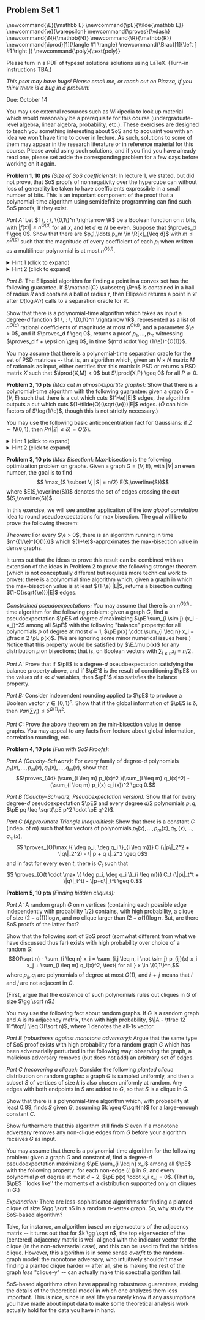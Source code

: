 ## Problem Set 1

\newcommand{\E}{\mathbb E}
\newcommand{\pE}{\tilde{\mathbb E}}
\newcommand{\e}{\varepsilon}
\newcommand{\proves}{\vdash}
\newcommand{\N}{\mathbb{N}}
\newcommand{\R}{\mathbb{R}}
\newcommand{\iprod}[1]{\langle #1 \rangle}
\newcommand{\Brac}[1]{\left [ #1 \right ]}
\newcommand{\poly}{\text{poly}}

Please turn in a PDF of typeset solutions solutions using LaTeX. (Turn-in instructions TBA.)

*This pset may have bugs! Please email me, or reach out on Piazza, if you think there is a bug in a problem!*

Due: October 14

You may use external resources such as Wikipedia to look up material which would reasonably be a prerequisite for this course (undergraduate-level algebra, linear algebra, probability, etc.). These exercises are designed to teach you something interesting about SoS and to acquaint you with an idea we won't have time to cover in lecture. As such, solutions to some of them may appear in the research literature or in reference material for this course. Please avoid using such solutions, and if you find you have already read one, please set aside the corresponding problem for a few days before working on it again.


**Problem 1, 10 pts** *(Size of SoS coefficients)*:  In lecture 1, we stated, but did not prove, that SoS proofs of nonnegativity over the hypercube can without loss of generality be taken to have coefficients expressible in a small number of bits. This is an important component of the proof that a polynomial-time algorithm using semidefinite programming can find such SoS proofs, if they exist.

*Part A:* Let $f \, : \, \{0,1\}^n \rightarrow \R$ be a Boolean function on $n$ bits, with $|f(x)| \leq n^{O(d)}$ for all $x$, and let $d \in N$ be even. Suppose that $\proves_d f \geq 0$. Show that there are $p_1,\ldots,p_m \in \R[x]_{\leq d}$ with $m \leq n^{O(d)}$ such that the magnitude of every coefficient of each $p_i$ when written as a multilinear polynomial is at most $n^{O(d)}$.

<details>
<summary>Hint 1 (click to expand)</summary>
If $p_1,\ldots,p_m$ witness $\proves_d f \geq 0$, then what can we say about the magnitude of $\E_{x \sim \{0,1\}^n} \sum p_i(x)^2$?
</details>

<details>
<summary>Hint 2 (click to expand)</summary>
Take $p_1,\ldots,p_m$ to be multilinear. Then what does a bound on $\E_{x \sim \{0,1\}^n} \sum p_i(x)^2$ say about the magnitude of the coefficients of the $p_i$'s?
</details>

*Part B:* The Ellipsoid algorithm for finding a point in a convex set has the following guarantee. If $\mathcal{C} \subseteq \R^n$ is contained in a ball of radius $R$ and contains a ball of radius $r$, then Ellipsoid returns a point in $\mathcal{C}$ after $O(\log R / r)$ calls to a separation oracle for $\mathcal{C}$.

Show that there is a polynomial-time algorithm which takes as input a degree-$d$ function $f \, : \, \{0,1\}^n \rightarrow \R$, represented as a list of $n^{O(d)}$ rational coefficients of magnitude at most $n^{O(d)}$, and a parameter $\e > 0$, and if $\proves_d f \geq 0$, returns a proof $p_1,\ldots,p_m$ witnessing $\proves_d f + \epsilon \geq 0$, in time $(n^d \cdot \log (1/\e))^{O(1)}$.

You may assume that there is a polynomial-time separation oracle for the set of PSD matrices -- that is, an algorithm which, given an $N \times N$ matrix $M$ of rationals as input, either certifies that this matrix is PSD or returns a PSD matrix $X$ such that $\iprod{X,M} < 0$ but $\iprod{X,P} \geq 0$ for all $P \succeq 0$.

**Problem 2, 10 pts** *(Max cut in almost-bipartite graphs):* Show that there is a polynomial-time algorithm with the following guarantee: given a graph $G = (V,E)$ such that there is a cut which cuts $(1-\e)|E|$ edges, the algorithm outputs a cut which cuts $(1-\tilde{O}(\sqrt{\e}))|E|$ edges. $(\tilde{O}$ can hide factors of $\log(1/\e)$, though this is not strictly necessary.)

You may use the following basic anticoncentration fact for Gaussians: if $Z \sim N(0,1)$, then $Pr(|Z| \leq \delta) = O(\delta)$.

<details>
<summary>Hint 1 (click to expand)</summary>
Use the Gaussian rounding scheme from lecture.
</details>

<details>
<summary>Hint 2 (click to expand)</summary>
What is the probability that a 2-variable Gaussian distribution $(g,h)$ with $\E g^2 = \E h^2 = 1$ and $\E (g-h)^2 \geq 4-\e$ has $sign(g) \neq sign(h)$?
</details>


**Problem 3, 10 pts** *(Max Bisection):* Max-bisection is the following optimization problem on graphs. Given a graph $G = (V,E)$, with $|V|$ an even number, the goal is to find
$$ \max_{S \subset V, |S| = n/2} E(S,\overline{S})$$
where $E(S,\overline{S})$ denotes the set of edges crossing the cut $(S,\overline{S})$.

In this exercise, we will see another application of the *low global correlation* idea to round pseudoexpectations for max bisection. The goal will be to prove the following theorem:

*Theorem:* For every $\e > 0$, there is an algorithm running in time $n^{(1/\e)^{O(1)}}$ which $(1+\e)$-approximates the max-bisection value in dense graphs.

It turns out that the ideas to prove this result can be combined with an extension of the ideas in Problem 2 to prove the following stronger theorem (which is not conceptually different but requires more technical work to prove): there is a polynomial time algorithm which, given a graph in which the max-bisection value is at least $(1-\e) |E|$, returns a bisection cutting $(1-O(\sqrt{\e}))|E|$ edges.

*Constrained pseudoexpectations:* You may assume that there is an $n^{O(d)}$-time algorithm for the following problem: given a graph $G$, find a pseudoexpectation $\pE$ of degree $d$ maximizing $\pE \sum_{i \sim j} (x_i - x_j)^2$ among all $\pE$ with the following "balance" property: for all polynomials $p$ of degree at most $d-1$, $\pE p(x) \cdot \sum_{i \leq n} x_i = \tfrac n 2 \pE p(x)$. (We are ignoring some minor numerical issues here.) Notice that this property would be satisfied by $\E_\mu p(x)$ for any distribution $\mu$ on bisections; that is, on Boolean vectors with $\sum_{i \leq n} x_i = n/2$.

*Part A:* Prove that if $\pE$ is a degree-$d$ pseudoexpectation satisfying the balance property above, and if $\pE'$ is the result of conditioning $\pE$ on the values of $t \ll d$ variables, then $\pE'$ also satisfies the balance property.

*Part B:* Consider independent rounding applied to $\pE$ to produce a Boolean vector $y \in \{0,1\}^n$. Show that if the global information of $\pE$ is $\delta$, then $Var(\sum y_i) \leq \delta^{\Omega(1)} n^2$.

*Part C:* Prove the above theorem on the min-bisection value in dense graphs. You may appeal to any facts from lecture about global information, correlation rounding, etc.

**Problem 4, 10 pts** *(Fun with SoS Proofs):* 

*Part A (Cauchy-Schwarz):* For every family of degree-$d$ polynomials $p_1(x),\ldots,p_m(x), q_1(x),\ldots,q_m(x)$, show that 
$$\proves_{4d} (\sum_{i \leq m} p_i(x)^2 )(\sum_{i \leq m} q_i(x)^2) - (\sum_{i \leq m} p_i(x) q_i(x))^2 \geq 0.$$

*Part B (Cauchy-Schwarz, Pseudoexpectation version):* Show that for every degree-$d$ pseudoexpectation $\pE$ and every degree $d/2$ polynomials $p,q$, $\pE pq \leq \sqrt{\pE p^2 \cdot \pE q^2}$. 

*Part C (Approximate Triangle Inequalities):* Show that there is a constant $C$ (indep. of $m$) such that for vectors of polynomials $p_1(x),\ldots,p_m(x), q_1,(x),\ldots,q_m(x)$,
$$ \proves_{O(\max \{ \deg p_i, \deg q_i \}_{i \leq m})} C (\|p\|_2^2 + \|q\|_2^2) - \| p + q \|_2^2 \geq 0$$
and in fact for every even $t$, there is $C_t$ such that
$$ \proves_{O(t \cdot \max \{ \deg p_i, \deg q_i \}_{i \leq m})} C_t (\|p\|_t^t + \|q\|_t^t) - \|p+q\|_t^t \geq 0.$$


**Problem 5, 10 pts** *(Finding hidden cliques):* 

*Part A:* A random graph $G$ on $n$ vertices (containing each possible edge independently with probability $1/2$) contains, with high probability, a clique of size $(2 -o(1))\log n$, and no clique larger than $(2+ o(1)) \log n$. But, are there SoS proofs of the latter fact? 

Show that the following sort of SoS proof (somwhat different from what we have discussed thus far) exists with high probability over choice of a random $G$:
$$O(\sqrt n) - \sum_{i \leq n} x_i = \sum_{i,j \leq n, i \not \sim j} p_{ij}(x) x_i x_j + \sum_{i \leq m} q_i(x)^2, \text{ for all } x \in \{0,1\}^n,$$
where $p_{ij}, q_i$ are polynomials of degree at most $O(1)$, and $i \not \sim j$ means that $i$ and $j$ are not adjacent in $G$.

(First, argue that the existence of such polynomials rules out cliques in $G$ of size $\gg \sqrt n$.)

You may use the following fact about random graphs. If $G$ is a random graph and $A$ is its adjacency matrix, then with high probability, $\|A - \tfrac 12 11^\top\| \leq O(\sqrt n)$, where $1$ denotes the all-$1$s vector.

*Part B (robustness against monotone adversary):* Argue that the same type of SoS proof exists with high probability for a random graph $G$ which has been adversarially perturbed in the following way: observing the graph, a malicious adversary removes (but does not add) an arbitrary set of edges.

*Part C (recovering a clique):* Consider the following *planted clique* distribution on random graphs: a graph $G$ is sampled uniformly, and then a subset $S$ of vertices of size $k$ is also chosen uniformly at random. Any edges with both endpoints in $S$ are added to $G$, so that $S$ is a clique in $G$. 

Show that there is a polynomial-time algorithm which, with probability at least $0.99$, finds $S$ given $G$, assuming $k \geq C\sqrt{n}$ for a large-enough constant $C$.

Show furthermore that this algorithm still finds $S$ even if a monotone adversary removes any non-clique edges from $G$ before your algorithm receives $G$ as input.

You may assume that there is a polynomial-time algorithm for the following problem: given a graph $G$ and constant $d$, find a degree-$d$ pseudoexpectation maximizing $\pE \sum_{i \leq n} x_i$ among all $\pE$ with the following property: for each non-edge $(i,j)$ in $G$, and every polynomial $p$ of degree at most $d-2$, $\pE p(x) \cdot x_i x_j = 0$. (That is, $\pE$ ``looks like'' the moments of a distribution supported only on cliques in $G$.)

*Explanation:* There are less-sophisticated algorithms for finding a planted clique of size $\gg \sqrt n$ in a random $n$-vertex graph. So, why study the SoS-based algorithm?

Take, for instance, an algorithm based on eigenvectors of the adjacency matrix -- it turns out that for $k \gg \sqrt n$, the top eigenvector of the (centered) adjacency matrix is well-aligned with the indicator vector for the clique (in the non-adversarial case), and this can be used to find the hidden clique. However, this algorithm is in some sense *overfit* to the random-graph model: the monotone adversary, who intuitively shouldn't make finding a planted clique harder -- after all, she is making the rest of the graph *less* "clique-y" -- can actually make this spectral algorithm fail.

SoS-based algorithms often have appealing robustness guarantees, making the details of the theoretical model in which one analyzes them less important. This is nice, since in real life you rarely know if any assumptions you have made about input data to make some theoretical analysis work actually hold for the data you have in hand.